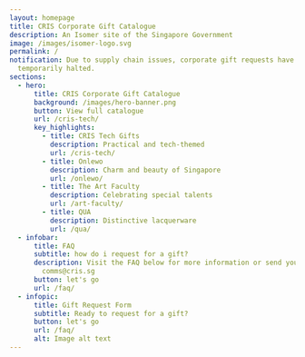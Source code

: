 ```yaml
---
layout: homepage
title: CRIS Corporate Gift Catalogue
description: An Isomer site of the Singapore Government
image: /images/isomer-logo.svg
permalink: /
notification: Due to supply chain issues, corporate gift requests have been
  temporarily halted.
sections:
  - hero:
      title: CRIS Corporate Gift Catalogue
      background: /images/hero-banner.png
      button: View full catalogue
      url: /cris-tech/
      key_highlights:
        - title: CRIS Tech Gifts
          description: Practical and tech-themed
          url: /cris-tech/
        - title: Onlewo
          description: Charm and beauty of Singapore
          url: /onlewo/
        - title: The Art Faculty
          description: Celebrating special talents
          url: /art-faculty/
        - title: QUA
          description: Distinctive lacquerware
          url: /qua/
  - infobar:
      title: FAQ
      subtitle: how do i request for a gift?
      description: Visit the FAQ below for more information or send your enquiry to
        comms@cris.sg
      button: let's go
      url: /faq/
  - infopic:
      title: Gift Request Form
      subtitle: Ready to request for a gift?
      button: let's go
      url: /faq/
      alt: Image alt text
---
```

